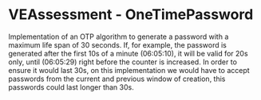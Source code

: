 # VEAssessment - OneTimePassword

Implementation of an OTP algorithm to generate a password with a maximum life span of 30 seconds. If, for example, the password is generated after the first 10s of a minute (06:05:10), it will be valid for 20s only, until (06:05:29) right before the counter is increased. In order to ensure it would last 30s, on this implementation we would have to accept passwords from the current and previous window of creation, this passwords could last longer than 30s.
